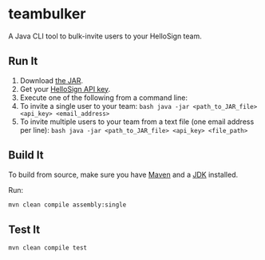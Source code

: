 # teambulker
A Java CLI tool to bulk-invite users to your HelloSign team.

## Run It

1. Download [the JAR](releases/latest/teambulker.jar).
1. Get your [HelloSign API key](https://www.hellosign.com/home/myAccount/current_tab/integrations#api).
1. Execute one of the following from a command line:
  1. To invite a single user to your team:
    ```bash
    java -jar <path_to_JAR_file> <api_key> <email_address>
    ```
  1. To invite multiple users to your team from a text file (one email address per line):
    ```bash
    java -jar <path_to_JAR_file> <api_key> <file_path>
    ```

## Build It

To build from source, make sure you have [Maven](https://maven.apache.org/) and a [JDK](http://www.oracle.com/technetwork/java/javase/downloads/index.html) installed.

Run:

```bash
mvn clean compile assembly:single
```

## Test It

```bash
mvn clean compile test
```